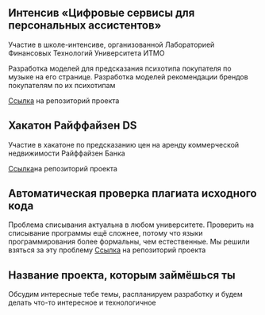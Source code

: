 
## Интенсив «Цифровые сервисы для персональных ассистентов»

  Участие в школе-интенсиве, организованной Лабораторией Финансовых Технологий Университета ИТМО
  
  Разработка моделей для предсказания психотипа покупателя по музыке на его странице. Разработка моделей рекомендации брендов покупателям по их психотипам
  
  [Ссылка](https://github.com/mlsect-dojo/Intense) на репозиторий проекта

## Хакатон Райффайзен DS

  Участие в хакатоне по предсказанию цен на аренду коммерческой недвижимости Райффайзен Банка
  
  [Ссылка](https://github.com/mlsect-dojo/RaifhackDS)на репозиторий проекта

## Автоматическая проверка плагиата исходного кода

  Проблема списывания актуальна в любом университете. Проверить на списывание программы ещё сложнее, потому что языки программирования более формальны, чем естественные. Мы решили взяться за эту проблему
  [Ссылка](https://github.com/mlsect-dojo/plagchecker) на репозиторий проекта

## Название проекта, которым займёшься ты

  Обсудим интересные тебе темы, распланируем разработку и будем делать что-то интересное и технологичное
